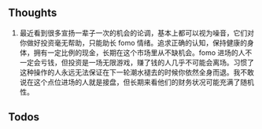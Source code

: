 ## Thoughts
1. 最近看到很多宣扬一辈子一次的机会的论调，基本上都可以视为噪音，它们对你做好投资毫无帮助，只能助长 fomo 情绪。追求正确的认知，保持健康的身体，拥有一定比例的现金，长期在这个市场里从不缺机会。fomo 进场的人不一定会亏钱，但投资是一场无限游戏，赚了钱的人几乎不可能会离场。习惯了这种操作的人永远无法保证在下一轮潮水褪去的时候你依然全身而退。我不敢说在这个点位进场的人就是接盘，但长期来看他们的财务状况可能充满了随机性。
## Todos
